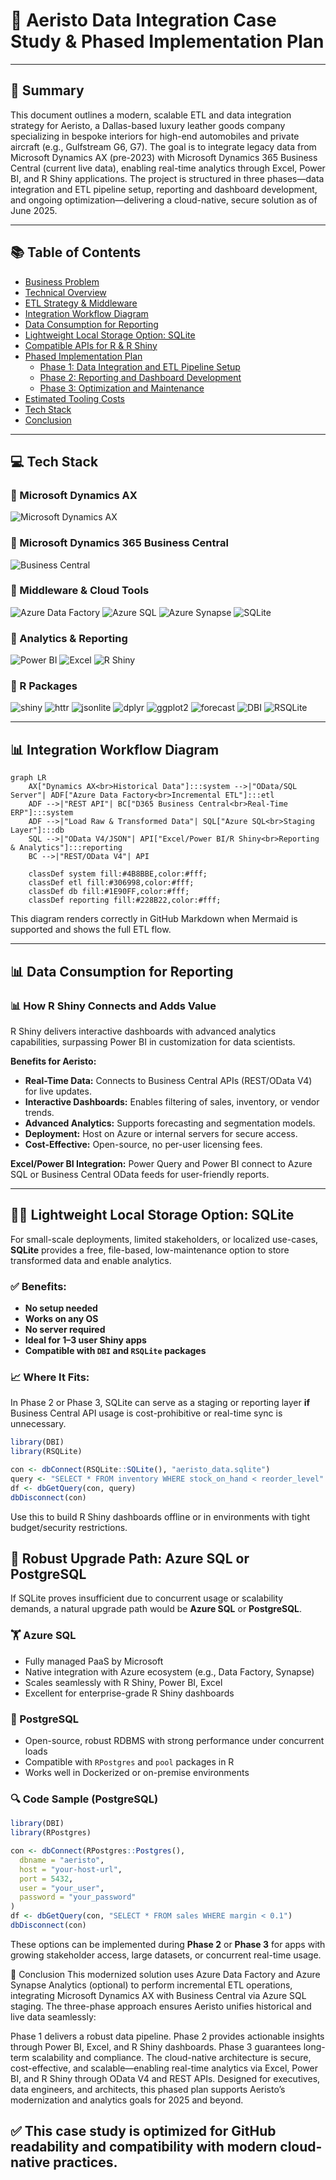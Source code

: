 # 🌟 Aeristo Data Integration Case Study & Phased Implementation Plan

---

## 📌 Summary

This document outlines a modern, scalable ETL and data integration strategy for Aeristo, a Dallas-based luxury leather goods company specializing in bespoke interiors for high-end automobiles and private aircraft (e.g., Gulfstream G6, G7). The goal is to integrate legacy data from Microsoft Dynamics AX (pre-2023) with Microsoft Dynamics 365 Business Central (current live data), enabling real-time analytics through Excel, Power BI, and R Shiny applications. The project is structured in three phases—data integration and ETL pipeline setup, reporting and dashboard development, and ongoing optimization—delivering a cloud-native, secure solution as of June 2025.

---

## 📚 Table of Contents

* [Business Problem](#business-problem)
* [Technical Overview](#technical-overview)
* [ETL Strategy & Middleware](#etl-strategy--middleware)
* [Integration Workflow Diagram](#integration-workflow-diagram)
* [Data Consumption for Reporting](#data-consumption-for-reporting)
* [Lightweight Local Storage Option: SQLite](#lightweight-local-storage-option-sqlite)
* [Compatible APIs for R & R Shiny](#compatible-apis-for-r--r-shiny)
* [Phased Implementation Plan](#phased-implementation-plan)
  * [Phase 1: Data Integration and ETL Pipeline Setup](#phase-1-data-integration-and-etl-pipeline-setup)
  * [Phase 2: Reporting and Dashboard Development](#phase-2-reporting-and-dashboard-development)
  * [Phase 3: Optimization and Maintenance](#phase-3-optimization-and-maintenance)
* [Estimated Tooling Costs](#estimated-tooling-costs)
* [Tech Stack](#tech-stack)
* [Conclusion](#conclusion)

---

## 💻 Tech Stack

### 🔧 Microsoft Dynamics AX

![Microsoft Dynamics AX](https://img.shields.io/badge/-Dynamics%20AX-0078D4?logo=microsoft)

### 🔧 Microsoft Dynamics 365 Business Central

![Business Central](https://img.shields.io/badge/-Business%20Central-0078D4?logo=microsoft)

### 🔧 Middleware & Cloud Tools

![Azure Data Factory](https://img.shields.io/badge/-ADF-0078D4?logo=azure)
![Azure SQL](https://img.shields.io/badge/-Azure%20SQL-0061A8?logo=microsoft)
![Azure Synapse](https://img.shields.io/badge/-Azure%20Synapse-0078D4?logo=microsoft)
![SQLite](https://img.shields.io/badge/-SQLite-003B57?logo=sqlite)

### 🔧 Analytics & Reporting

![Power BI](https://img.shields.io/badge/-Power%20BI-F2C811?logo=powerbi)
![Excel](https://img.shields.io/badge/-Excel-217346?logo=microsoft-excel)
![R Shiny](https://img.shields.io/badge/-R%20Shiny-276DC3?logo=r)

### 🔧 R Packages

![shiny](https://img.shields.io/badge/-shiny-276DC3)
![httr](https://img.shields.io/badge/-httr-1f77b4)
![jsonlite](https://img.shields.io/badge/-jsonlite-e31a1c)
![dplyr](https://img.shields.io/badge/-dplyr-17becf)
![ggplot2](https://img.shields.io/badge/-ggplot2-1f77b4)
![forecast](https://img.shields.io/badge/-forecast-2ca02c)
![DBI](https://img.shields.io/badge/-DBI-ff7f0e)
![RSQLite](https://img.shields.io/badge/-RSQLite-6a5acd)

---

## 📊 Integration Workflow Diagram

```mermaid
graph LR
    AX["Dynamics AX<br>Historical Data"]:::system -->|"OData/SQL Server"| ADF["Azure Data Factory<br>Incremental ETL"]:::etl
    ADF -->|"REST API"| BC["D365 Business Central<br>Real-Time ERP"]:::system
    ADF -->|"Load Raw & Transformed Data"| SQL["Azure SQL<br>Staging Layer"]:::db
    SQL -->|"OData V4/JSON"| API["Excel/Power BI/R Shiny<br>Reporting & Analytics"]:::reporting
    BC -->|"REST/OData V4"| API

    classDef system fill:#4B8BBE,color:#fff;
    classDef etl fill:#306998,color:#fff;
    classDef db fill:#1E90FF,color:#fff;
    classDef reporting fill:#228B22,color:#fff;
```

This diagram renders correctly in GitHub Markdown when Mermaid is supported and shows the full ETL flow.

---

## 📊 Data Consumption for Reporting

### 📊 How R Shiny Connects and Adds Value

R Shiny delivers interactive dashboards with advanced analytics capabilities, surpassing Power BI in customization for data scientists.

**Benefits for Aeristo:**

* **Real-Time Data:** Connects to Business Central APIs (REST/OData V4) for live updates.
* **Interactive Dashboards:** Enables filtering of sales, inventory, or vendor trends.
* **Advanced Analytics:** Supports forecasting and segmentation models.
* **Deployment:** Host on Azure or internal servers for secure access.
* **Cost-Effective:** Open-source, no per-user licensing fees.

**Excel/Power BI Integration:** Power Query and Power BI connect to Azure SQL or Business Central OData feeds for user-friendly reports.

---

## 🤷️‍⚖️ Lightweight Local Storage Option: SQLite

For small-scale deployments, limited stakeholders, or localized use-cases, **SQLite** provides a free, file-based, low-maintenance option to store transformed data and enable analytics.

### ✅ Benefits:

* **No setup needed**
* **Works on any OS**
* **No server required**
* **Ideal for 1–3 user Shiny apps**
* **Compatible with `DBI` and `RSQLite` packages**

### 📈 Where It Fits:

In Phase 2 or Phase 3, SQLite can serve as a staging or reporting layer **if** Business Central API usage is cost-prohibitive or real-time sync is unnecessary.

```r
library(DBI)
library(RSQLite)

con <- dbConnect(RSQLite::SQLite(), "aeristo_data.sqlite")
query <- "SELECT * FROM inventory WHERE stock_on_hand < reorder_level"
df <- dbGetQuery(con, query)
dbDisconnect(con)
```
Use this to build R Shiny dashboards offline or in environments with tight budget/security restrictions.

## 🚀 Robust Upgrade Path: Azure SQL or PostgreSQL

If SQLite proves insufficient due to concurrent usage or scalability demands, a natural upgrade path would be **Azure SQL** or **PostgreSQL**.

### 🏋️ Azure SQL
* Fully managed PaaS by Microsoft
* Native integration with Azure ecosystem (e.g., Data Factory, Synapse)
* Scales seamlessly with R Shiny, Power BI, Excel
* Excellent for enterprise-grade R Shiny dashboards

### 🚀 PostgreSQL
* Open-source, robust RDBMS with strong performance under concurrent loads
* Compatible with `RPostgres` and `pool` packages in R
* Works well in Dockerized or on-premise environments

### 🔍 Code Sample (PostgreSQL)

```r
library(DBI)
library(RPostgres)

con <- dbConnect(RPostgres::Postgres(),
  dbname = "aeristo",
  host = "your-host-url",
  port = 5432,
  user = "your_user",
  password = "your_password"
)
df <- dbGetQuery(con, "SELECT * FROM sales WHERE margin < 0.1")
dbDisconnect(con)
```

These options can be implemented during **Phase 2** or **Phase 3** for apps with growing stakeholder access, large datasets, or concurrent real-time usage.

📩 Conclusion
This modernized solution uses Azure Data Factory and Azure Synapse Analytics (optional) to perform incremental ETL operations, integrating Microsoft Dynamics AX with Business Central via Azure SQL staging. The three-phase approach ensures Aeristo unifies historical and live data seamlessly:

Phase 1 delivers a robust data pipeline.
Phase 2 provides actionable insights through Power BI, Excel, and R Shiny dashboards.
Phase 3 guarantees long-term scalability and compliance.
The cloud-native architecture is secure, cost-effective, and scalable—enabling real-time analytics via Excel, Power BI, and R Shiny through OData V4 and REST APIs. Designed for executives, data engineers, and architects, this phased plan supports Aeristo’s modernization and analytics goals for 2025 and beyond.

✅ This case study is optimized for GitHub readability and compatibility with modern cloud-native practices.
---







